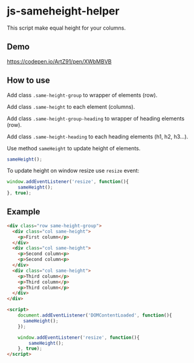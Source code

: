# js-sameheight-helper

This script make equal height for your columns.

## Demo

https://codepen.io/ArtZ91/pen/XWbMBVB

## How to use

Add class `.same-height-group` to wrapper of elements (row).

Add class `.same-height` to each element (columns).

Add class `.same-height-group-heading` to wrapper of heading elements (row).

Add class `.same-height-heading` to each heading elements (h1, h2, h3...).

Use method `sameHeight` to update height of elements.

```js
sameHeight();
```

To update height on window resize use `resize` event:

```js
window.addEventListener('resize', function(){
    sameHeight();
}, true);
```

## Example

```html
<div class="row same-height-group">
  <div class="col same-height">
    <p>First column</p>
  </div>
  <div class="col same-height">
    <p>Second column<p>
    <p>Second column<p>
  </div>
  <div class="col same-height">
    <p>Third column</p>
    <p>Third column</p>
    <p>Third column</p>
  </div>
</div>

<script>
    document.addEventListener('DOMContentLoaded', function(){
      sameHeight();
    });

    window.addEventListener('resize', function(){
        sameHeight();
    }, true);    
</script>
```
